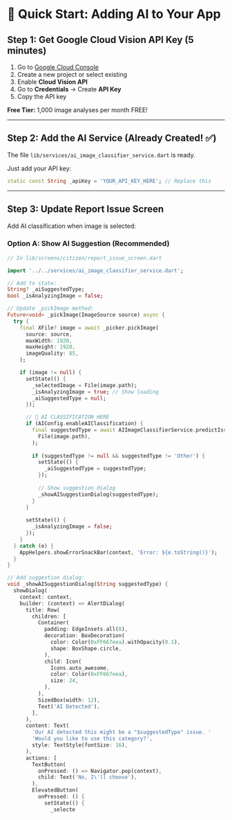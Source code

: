 # 🚀 Quick Start: Adding AI to Your App

## Step 1: Get Google Cloud Vision API Key (5 minutes)

1. Go to [Google Cloud Console](https://console.cloud.google.com/)
2. Create a new project or select existing
3. Enable **Cloud Vision API**
4. Go to **Credentials** → Create **API Key**
5. Copy the API key

**Free Tier:** 1,000 image analyses per month FREE!

---

## Step 2: Add the AI Service (Already Created! ✅)

The file `lib/services/ai_image_classifier_service.dart` is ready.

Just add your API key:
```dart
static const String _apiKey = 'YOUR_API_KEY_HERE'; // Replace this
```

---

## Step 3: Update Report Issue Screen

Add AI classification when image is selected:

### Option A: Show AI Suggestion (Recommended)

```dart
// In lib/screens/citizen/report_issue_screen.dart

import '../../services/ai_image_classifier_service.dart';

// Add to state:
String? _aiSuggestedType;
bool _isAnalyzingImage = false;

// Update _pickImage method:
Future<void> _pickImage(ImageSource source) async {
  try {
    final XFile? image = await _picker.pickImage(
      source: source,
      maxWidth: 1920,
      maxHeight: 1920,
      imageQuality: 85,
    );

    if (image != null) {
      setState(() {
        _selectedImage = File(image.path);
        _isAnalyzingImage = true; // Show loading
        _aiSuggestedType = null;
      });

      // 🤖 AI CLASSIFICATION HERE
      if (AIConfig.enableAIClassification) {
        final suggestedType = await AIImageClassifierService.predictIssueType(
          File(image.path),
        );
        
        if (suggestedType != null && suggestedType != 'Other') {
          setState(() {
            _aiSuggestedType = suggestedType;
          });
          
          // Show suggestion dialog
          _showAISuggestionDialog(suggestedType);
        }
      }
      
      setState(() {
        _isAnalyzingImage = false;
      });
    }
  } catch (e) {
    AppHelpers.showErrorSnackBar(context, 'Error: ${e.toString()}');
  }
}

// Add suggestion dialog:
void _showAISuggestionDialog(String suggestedType) {
  showDialog(
    context: context,
    builder: (context) => AlertDialog(
      title: Row(
        children: [
          Container(
            padding: EdgeInsets.all(8),
            decoration: BoxDecoration(
              color: Color(0xFF667eea).withOpacity(0.1),
              shape: BoxShape.circle,
            ),
            child: Icon(
              Icons.auto_awesome,
              color: Color(0xFF667eea),
              size: 24,
            ),
          ),
          SizedBox(width: 12),
          Text('AI Detected'),
        ],
      ),
      content: Text(
        'Our AI detected this might be a "$suggestedType" issue. '
        'Would you like to use this category?',
        style: TextStyle(fontSize: 16),
      ),
      actions: [
        TextButton(
          onPressed: () => Navigator.pop(context),
          child: Text('No, I\'ll choose'),
        ),
        ElevatedButton(
          onPressed: () {
            setState(() {
              _selecte
